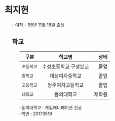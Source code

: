 # 최지현
<ol>
  - 여자
  - 98년 11월 18일 출생

## 학교
<ol>
  
구분 | 학교명 | 상태
---|:---:|---:
`초등학교` | 수성초등학교 구성분교 | 졸업 
`중학교` | 대성여자중학교 | 졸업
`고등학교` | 청주여자고등학교 | 졸업
`대학교` | 동의대학교 | 재학중

-동의대학교 : 게임애니메이션 전공<br>
-학번 : 20173519
